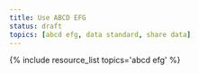 ```yaml
---
title: Use ABCD EFG
status: draft
topics: [abcd efg, data standard, share data]
---
```


{% include resource_list topics='abcd efg' %}
